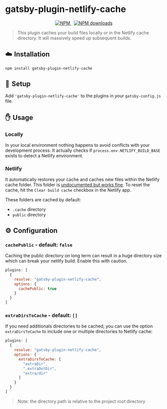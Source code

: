 # gatsby-plugin-netlify-cache

<p align="center">
  <a href="https://www.npmjs.com/package/gatsby-plugin-netlify-cache">
    <img src="https://img.shields.io/npm/v/gatsby-plugin-netlify-cache.svg" alt="NPM">
  </a>
  &nbsp;
  <a href="http://npm-stat.com/charts.html?package=gatsby-plugin-netlify-cache">
    <img src="https://img.shields.io/npm/dm/gatsby-plugin-netlify-cache.svg" alt="NPM downloads">
  </a>
</p>

> This plugin caches your build files locally or in the Netlify cache directory. It will massively speed up subsequent builds.

## ☁️ Installation

```sh
npm install gatsby-plugin-netlify-cache
```

## 🛫 Setup

Add `'gatsby-plugin-netlify-cache'` to the plugins in your `gatsby-config.js` file.

## ✋ Usage

### Locally

In your local environment nothing happens to avoid conflicts with your development process. It actually checks if `process.env.NETLIFY_BUILD_BASE` exists to detect a Netlify environment.

### Netlify

It automatically restores your cache and caches new files within the Netlify cache folder. This folder is [undocumented but works fine](https://www.contentful.com/blog/2018/05/17/faster-static-site-builds-part-one-process-only-what-you-need/#caching-for-the-win). To reset the cache, hit the `Clear build cache` checkbox in the Netlify app.

These folders are cached by default:

* `.cache` directory
* `public` directory


## ⚙️ Configuration

### `cachePublic` - default: `false`

Caching the public directory on long term can result in a huge directory size which can break your netlify build. Enable this with caution.

```js
plugins: [
  {
    resolve: "gatsby-plugin-netlify-cache",
    options: {
      cachePublic: true
    }
  }
]
```

### `extraDirsToCache` - default: `[]`

If you need additionals directories to be cached, you can use the option `extraDirsToCache` to include one or multiple directories to Netlify cache:

```js
plugins: [
  {
    resolve: "gatsby-plugin-netlify-cache",
    options: {
      extraDirsToCache: [
        "extraDir",
        ".extraDotDir",
        "extra/dir"
      ]
    }
  }
]
```

> Note: the directory path is relative to the project root directory
